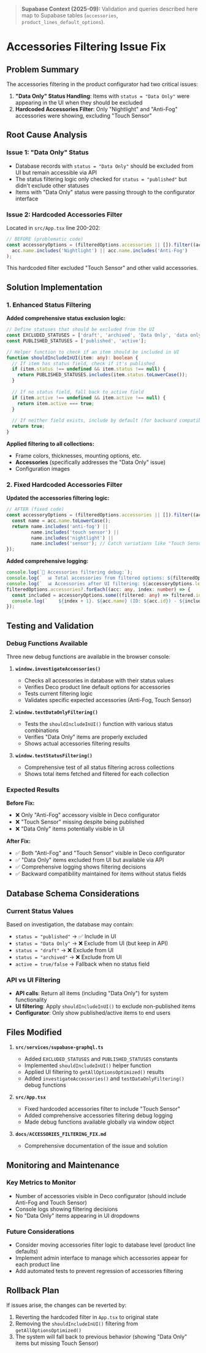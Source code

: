 > **Supabase Context (2025-09):** Validation and queries described here map to Supabase tables (`accessories`, `product_lines_default_options`).

# Accessories Filtering Issue Fix

## Problem Summary

The accessories filtering in the product configurator had two critical issues:

1. **"Data Only" Status Handling**: Items with `status = "Data Only"` were appearing in the UI when they should be excluded
2. **Hardcoded Accessories Filter**: Only "Nightlight" and "Anti-Fog" accessories were showing, excluding "Touch Sensor"

## Root Cause Analysis

### Issue 1: "Data Only" Status
- Database records with `status = "Data Only"` should be excluded from UI but remain accessible via API
- The status filtering logic only checked for `status = "published"` but didn't exclude other statuses
- Items with "Data Only" status were passing through to the configurator interface

### Issue 2: Hardcoded Accessories Filter
Located in `src/App.tsx` line 200-202:
```typescript
// BEFORE (problematic code)
const accessoryOptions = (filteredOptions.accessories || []).filter((acc: any) =>
  acc.name.includes('Nightlight') || acc.name.includes('Anti-Fog')
);
```

This hardcoded filter excluded "Touch Sensor" and other valid accessories.

## Solution Implementation

### 1. Enhanced Status Filtering

**Added comprehensive status exclusion logic:**

```typescript
// Define statuses that should be excluded from the UI
const EXCLUDED_STATUSES = ['draft', 'archived', 'Data Only', 'data only', 'inactive'];
const PUBLISHED_STATUSES = ['published', 'active'];

// Helper function to check if an item should be included in UI
function shouldIncludeInUI(item: any): boolean {
  // If item has status field, check if it's published
  if (item.status !== undefined && item.status !== null) {
    return PUBLISHED_STATUSES.includes(item.status.toLowerCase());
  }
  
  // If no status field, fall back to active field
  if (item.active !== undefined && item.active !== null) {
    return item.active === true;
  }
  
  // If neither field exists, include by default (for backward compatibility)
  return true;
}
```

**Applied filtering to all collections:**
- Frame colors, thicknesses, mounting options, etc.
- **Accessories** (specifically addresses the "Data Only" issue)
- Configuration images

### 2. Fixed Hardcoded Accessories Filter

**Updated the accessories filtering logic:**

```typescript
// AFTER (fixed code)
const accessoryOptions = (filteredOptions.accessories || []).filter((acc: any) => {
  const name = acc.name.toLowerCase();
  return name.includes('anti-fog') || 
         name.includes('touch sensor') || 
         name.includes('nightlight') ||
         name.includes('sensor'); // Catch variations like "Touch Sensor"
});
```

**Added comprehensive logging:**
```typescript
console.log(`🔧 Accessories filtering debug:`);
console.log(`  📊 Total accessories from filtered options: ${filteredOptions.accessories?.length || 0}`);
console.log(`  📊 Accessories after UI filtering: ${accessoryOptions.length}`);
filteredOptions.accessories?.forEach((acc: any, index: number) => {
  const included = accessoryOptions.some((filtered: any) => filtered.id === acc.id);
  console.log(`    ${index + 1}. ${acc.name} (ID: ${acc.id}) - ${included ? '✅ INCLUDED' : '❌ EXCLUDED'}`);
});
```

## Testing and Validation

### Debug Functions Available

Three new debug functions are available in the browser console:

1. **`window.investigateAccessories()`**
   - Checks all accessories in database with their status values
   - Verifies Deco product line default options for accessories
   - Tests current filtering logic
   - Validates specific expected accessories (Anti-Fog, Touch Sensor)

2. **`window.testDataOnlyFiltering()`**
   - Tests the `shouldIncludeInUI()` function with various status combinations
   - Verifies "Data Only" items are properly excluded
   - Shows actual accessories filtering results

3. **`window.testStatusFiltering()`**
   - Comprehensive test of all status filtering across collections
   - Shows total items fetched and filtered for each collection

### Expected Results

**Before Fix:**
- ❌ Only "Anti-Fog" accessory visible in Deco configurator
- ❌ "Touch Sensor" missing despite being published
- ❌ "Data Only" items potentially visible in UI

**After Fix:**
- ✅ Both "Anti-Fog" and "Touch Sensor" visible in Deco configurator
- ✅ "Data Only" items excluded from UI but available via API
- ✅ Comprehensive logging shows filtering decisions
- ✅ Backward compatibility maintained for items without status fields

## Database Schema Considerations

### Current Status Values
Based on investigation, the database may contain:
- `status = "published"` → ✅ Include in UI
- `status = "Data Only"` → ❌ Exclude from UI (but keep in API)
- `status = "draft"` → ❌ Exclude from UI
- `status = "archived"` → ❌ Exclude from UI
- `active = true/false` → Fallback when no status field

### API vs UI Filtering
- **API calls**: Return all items (including "Data Only") for system functionality
- **UI filtering**: Apply `shouldIncludeInUI()` to exclude non-published items
- **Configurator**: Only show published/active items to end users

## Files Modified

1. **`src/services/supabase-graphql.ts`**
   - Added `EXCLUDED_STATUSES` and `PUBLISHED_STATUSES` constants
   - Implemented `shouldIncludeInUI()` helper function
   - Applied UI filtering to `getAllOptionsOptimized()` results
   - Added `investigateAccessories()` and `testDataOnlyFiltering()` debug functions

2. **`src/App.tsx`**
   - Fixed hardcoded accessories filter to include "Touch Sensor"
   - Added comprehensive accessories filtering debug logging
   - Made debug functions available globally via window object

3. **`docs/ACCESSORIES_FILTERING_FIX.md`**
   - Comprehensive documentation of the issue and solution

## Monitoring and Maintenance

### Key Metrics to Monitor
- Number of accessories visible in Deco configurator (should include Anti-Fog and Touch Sensor)
- Console logs showing filtering decisions
- No "Data Only" items appearing in UI dropdowns

### Future Considerations
- Consider moving accessories filter logic to database level (product line defaults)
- Implement admin interface to manage which accessories appear for each product line
- Add automated tests to prevent regression of accessories filtering

## Rollback Plan

If issues arise, the changes can be reverted by:
1. Reverting the hardcoded filter in `App.tsx` to original state
2. Removing the `shouldIncludeInUI()` filtering from `getAllOptionsOptimized()`
3. The system will fall back to previous behavior (showing "Data Only" items but missing Touch Sensor)
